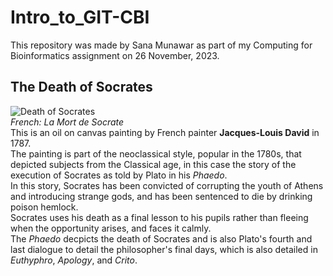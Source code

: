 # Intro_to_GIT-CBI
This repository was made by Sana Munawar as part of my Computing for Bioinformatics assignment on 26 November, 2023. 

## The Death of Socrates

![Death of Socrates](https://github.com/SINES-NUST/intro-to-git-SanaMunawar-007/assets/146914665/68702c65-bc56-4928-9da4-b5c202f4b6cd)
<br>
_French: La Mort de Socrate_
<br>
This is an oil on canvas painting by French painter **Jacques-Louis David** in 1787.
<br>
The painting is part of the neoclassical style, popular in the 1780s, that depicted subjects from the Classical age, in this case the story of the execution of Socrates as told by Plato in his _Phaedo_. 
<br>
In this story, Socrates has been convicted of corrupting the youth of Athens and introducing strange gods, and has been sentenced to die by drinking poison hemlock. 
<br>
Socrates uses his death as a final lesson to his pupils rather than fleeing when the opportunity arises, and faces it calmly.
<br>
The _Phaedo_ decpicts the death of Socrates and is also Plato's fourth and last dialogue to detail the philosopher's final days, which is also detailed in _Euthyphro_, _Apology_, and _Crito_. 